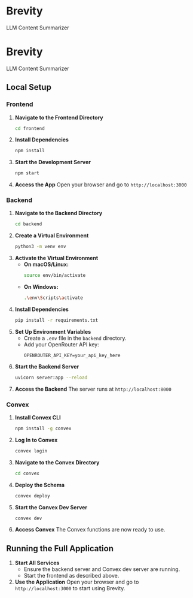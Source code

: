 # Brevity
LLM Content Summarizer

# Brevity
LLM Content Summarizer

## Local Setup

### Frontend

1. **Navigate to the Frontend Directory**
   ```bash
   cd frontend
   ```
2. **Install Dependencies**
   ```bash
   npm install
   ```
3. **Start the Development Server**
   ```bash
   npm start
   ```
4. **Access the App**
   Open your browser and go to `http://localhost:3000`

### Backend

1. **Navigate to the Backend Directory**
   ```bash
   cd backend
   ```
2. **Create a Virtual Environment**
   ```bash
   python3 -m venv env
   ```
3. **Activate the Virtual Environment**
   - **On macOS/Linux:**
     ```bash
     source env/bin/activate
     ```
   - **On Windows:**
     ```bash
     .\env\Scripts\activate
     ```
4. **Install Dependencies**
   ```bash
   pip install -r requirements.txt
   ```
5. **Set Up Environment Variables**
   - Create a `.env` file in the `backend` directory.
   - Add your OpenRouter API key:
     ```
     OPENROUTER_API_KEY=your_api_key_here
     ```
6. **Start the Backend Server**
   ```bash
   uvicorn server:app --reload
   ```
7. **Access the Backend**
   The server runs at `http://localhost:8000`

### Convex

1. **Install Convex CLI**
   ```bash
   npm install -g convex
   ```
2. **Log In to Convex**
   ```bash
   convex login
   ```
3. **Navigate to the Convex Directory**
   ```bash
   cd convex
   ```
4. **Deploy the Schema**
   ```bash
   convex deploy
   ```
5. **Start the Convex Dev Server**
   ```bash
   convex dev
   ```
6. **Access Convex**
   The Convex functions are now ready to use.

## Running the Full Application

1. **Start All Services**
   - Ensure the backend server and Convex dev server are running.
   - Start the frontend as described above.
2. **Use the Application**
   Open your browser and go to `http://localhost:3000` to start using Brevity.
